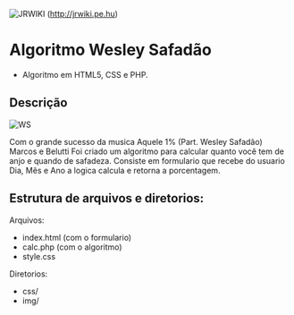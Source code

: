 ![JRWIKI](http://jrwiki.pe.hu/wp-content/uploads/2016/05/logo.png) 
(http://jrwiki.pe.hu)

# Algoritmo Wesley Safadão
- Algoritmo em HTML5, CSS e PHP.

Descrição
-----------

![WS](http://jrwiki.pe.hu/ws/img/print.JPG)

Com o grande sucesso da musica Aquele 1% (Part. Wesley Safadão) Marcos e Belutti
Foi criado um algoritmo para calcular quanto você tem de anjo e quando de safadeza.
Consiste em formulario que recebe do usuario Dia, Mês e Ano a logica calcula e retorna a porcentagem.

Estrutura de arquivos e diretorios:
---------------------------------------

Arquivos:

- index.html (com o formulario)
- calc.php (com o algoritmo)
- style.css

Diretorios:
- css/
- img/ 
